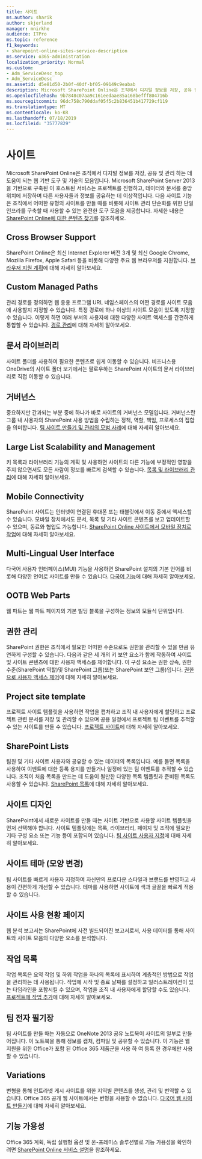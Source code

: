```yaml
---
title: 사이트
ms.author: sharik
author: skjerland
manager: mnirkhe
audience: ITPro
ms.topic: reference
f1_keywords:
- sharepoint-online-sites-service-description
ms.service: o365-administration
localization_priority: Normal
ms.custom:
- Adm_ServiceDesc_top
- Adm_ServiceDesc
ms.assetid: d5e81d50-2b0f-40df-bf05-09149c9eabab
description: Microsoft SharePoint Online은 조직에서 디지털 정보를 저장, 공유 및 관리 하는 데 도움이 되는 웹 기반 도구 및 기술의 모음입니다. Microsoft SharePoint Server 2013을 기반으로 구축된 이 호스트된 서비스는 프로젝트를 진행하고, 데이터와 문서를 중앙 위치에 저장하며 다른 사용자들과 정보를 공유하는 데 이상적입니다. 다음 사이트 기능은 조직에서 어떠한 유형의 사이트를 만들 때를 비롯해 사이트 관리 단순화를 위한 단일 인프라를 구축할 때 사용할 수 있는 완전한 도구 모음을 제공합니다. 자세한 내용은 SharePoint Online에 대한 콘텐츠 찾기를 참조하세요.
ms.openlocfilehash: 9b7848c07aa9c161eedaae85a168befff804716b
ms.sourcegitcommit: 96dc758c790ddaf05f5c2b836451b417729cf119
ms.translationtype: MT
ms.contentlocale: ko-KR
ms.lasthandoff: 07/18/2019
ms.locfileid: "35777829"
---
```

# <a name="sites"></a>사이트

Microsoft SharePoint Online은 조직에서 디지털 정보를 저장, 공유 및 관리 하는 데 도움이 되는 웹 기반 도구 및 기술의 모음입니다. Microsoft SharePoint Server 2013을 기반으로 구축된 이 호스트된 서비스는 프로젝트를 진행하고, 데이터와 문서를 중앙 위치에 저장하며 다른 사용자들과 정보를 공유하는 데 이상적입니다. 다음 사이트 기능은 조직에서 어떠한 유형의 사이트를 만들 때를 비롯해 사이트 관리 단순화를 위한 단일 인프라를 구축할 때 사용할 수 있는 완전한 도구 모음을 제공합니다. 자세한 내용은 [SharePoint Online에 대한 콘텐츠 찾기](https://support.office.com/Article/Find-content-about-SharePoint-Online-0ff4f5c6-b8b3-4d6a-be9a-99e6dcb9a3b7)를 참조하세요.
  
## <a name="cross-browser-support"></a>Cross Browser Support
<a name="bkmk_CrossBrowserSupport"> </a>

SharePoint Online은 최신 Internet Explorer 버전 3개 및 최신 Google Chrome, Mozilla Firefox, Apple Safari 등을 비롯해 다양한 주요 웹 브라우저를 지원합니다. [브라우저 지원 계획](https://go.microsoft.com/fwlink/?LinkId=271048)에 대해 자세히 알아보세요.
  
## <a name="custom-managed-paths"></a>Custom Managed Paths
<a name="bkmk_CustomManagedPaths"> </a>

관리 경로를 정의하면 웹 응용 프로그램 URL 네임스페이스의 어떤 경로를 사이트 모음에 사용할지 지정할 수 있습니다. 특정 경로에 하나 이상의 사이트 모음이 있도록 지정할 수 있습니다. 이렇게 하면 여러 부서의 사용자에 대한 다양한 사이트 액세스를 간편하게 통합할 수 있습니다. [경로 관리](https://go.microsoft.com/fwlink/?LinkId=271049)에 대해 자세히 알아보세요.
  
## <a name="document-libraries"></a>문서 라이브러리
<a name="bkmk_SiteFolders"> </a>

사이트 폴더를 사용하여 필요한 콘텐츠로 쉽게 이동할 수 있습니다. 비즈니스용 OneDrive의 사이트 폴더 보기에서는 팔로우하는 SharePoint 사이트의 문서 라이브러리로 직접 이동할 수 있습니다. 
  
## <a name="governance"></a>거버넌스
<a name="bkmk_Governance"> </a>

중요하지만 간과되는 부분 중에 하나가 바로 사이트의 거버넌스 모델입니다. 거버넌스란 그룹 내 사용자의 SharePoint 사용 방법을 수립하는 정책, 역할, 책임, 프로세스의 집합을 의미합니다. [팀 사이트 만들기 및 관리의 모범 사례](https://go.microsoft.com/fwlink/?LinkId=271050)에 대해 자세히 알아보세요.
  
## <a name="large-list-scalability-and-management"></a>Large List Scalability and Management
<a name="bkmk_LargeListScalabilityManagement"> </a>

키 목록과 라이브러리 기능의 계획 및 사용하면 사이트의 다른 기능에 부정적인 영향을 주지 않으면서도 모든 사람이 정보를 빠르게 검색할 수 있습니다. [목록 및 라이브러리 관리](https://go.microsoft.com/fwlink/?LinkId=271051)에 대해 자세히 알아보세요.
  
## <a name="mobile-connectivity"></a>Mobile Connectivity
<a name="bkmk_MobileConnectivity"> </a>

SharePoint 사이트는 인터넷이 연결된 휴대폰 또는 태블릿에서 이동 중에서 액세스할 수 있습니다. 모바일 장치에서도 문서, 목록 및 기타 사이트 콘텐츠를 보고 업데이트할 수 있으며, 동료와 협업도 가능합니다. [SharePoint Online 사이트에서 모바일 장치로 작업](https://go.microsoft.com/fwlink/?LinkId=271052)에 대해 자세히 알아보세요.
  
## <a name="multi-lingual-user-interface"></a>Multi-Lingual User Interface
<a name="bkmk_MultiLingualUserInterface"> </a>

다국어 사용자 인터페이스(MUI) 기능을 사용하면 SharePoint 설치의 기본 언어를 비롯해 다양한 언어로 사이트를 만들 수 있습니다. [다국어 기능](https://go.microsoft.com/fwlink/?LinkId=271053)에 대해 자세히 알아보세요.
  
## <a name="ootb-web-parts"></a>OOTB Web Parts
<a name="bkmk_OOTBWebParts"> </a>

웹 파트는 웹 파트 페이지의 기본 빌딩 블록을 구성하는 정보의 모듈식 단위입니다.
  
## <a name="permissions-management"></a>권한 관리
<a name="bkmk_PermissionsManagement"> </a>

SharePoint 권한은 조직에서 필요한 어떠한 수준으로도 권한을 관리할 수 있을 만큼 유연하게 구성할 수 있습니다. 다음과 같은 세 개의 키 보안 요소가 함께 작동하여 사이트 및 사이트 콘텐츠에 대한 사용자 액세스를 제어합니다. 이 구성 요소는 권한 상속, 권한 수준(SharePoint 역할)및 SharePoint 그룹(또는 SharePoint 보안 그룹)입니다. [권한으로 사용자 액세스 제어](https://go.microsoft.com/fwlink/?LinkId=271054)에 대해 자세히 알아보세요.
  
## <a name="project-site-template"></a>Project site template
<a name="bkmk_Projectsitetemplate"> </a>

프로젝트 사이트 템플릿을 사용하면 작업을 캡처하고 조직 내 사용자에게 할당하고 프로젝트 관련 문서를 저장 및 관리할 수 있으며 공용 일정에서 프로젝트 팀 이벤트를 추적할 수 있는 사이트를 만들 수 있습니다. [프로젝트 사이트](https://go.microsoft.com/fwlink/?LinkId=271228)에 대해 자세히 알아보세요.
  
## <a name="sharepoint-lists"></a>SharePoint Lists
<a name="bkmk_SharePointLists"> </a>

팀원 및 기타 사이트 사용자와 공유할 수 있는 데이터의 목록입니다. 예를 들면 목록을 사용하여 이벤트에 대한 등록 용지를 만들거나 일정에 있는 팀 이벤트를 추적할 수 있습니다. 조직이 처음 목록을 만드는 데 도움이 될만한 다양한 목록 템플릿과 준비된 목록도 사용할 수 있습니다. [SharePoint 목록](https://go.microsoft.com/fwlink/?LinkId=271056)에 대해 자세히 알아보세요.
  
## <a name="site-designs"></a>사이트 디자인
<a name="bkmk_Templates"> </a>

SharePoint에서 새로운 사이트를 만들 때는 사이트 기반으로 사용할 사이트 템플릿을 먼저 선택해야 합니다. 사이트 템플릿에는 목록, 라이브러리, 페이지 및 조직에 필요한 기타 구성 요소 또는 기능 등이 포함되어 있습니다. [팀 사이트 사용자 지정](https://go.microsoft.com/fwlink/?LinkId=271058)에 대해 자세히 알아보세요.
  
## <a name="site-themes-change-the-look"></a>사이트 테마 (모양 변경)
<a name="bkmk_Themes"> </a>

팀 사이트를 빠르게 사용자 지정하여 자신만의 프로다운 스타일과 브랜드를 반영하고 사용이 간편하게 개선할 수 있습니다. 테마를 사용하면 사이트에 색과 글꼴을 빠르게 적용할 수 있습니다.
  
## <a name="site-usage-page"></a>사이트 사용 현황 페이지
<a name="bkmk_UsageAnalytics"> </a>

웹 분석 보고서는 SharePoint에 사전 빌드되어진 보고서로서, 사용 데이터를 통해 사이트와 사이트 모음의 다양한 요소를 분석합니다. 
  
## <a name="task-list"></a>작업 목록
<a name="bkmk_Tasklist"> </a>

작업 목록은 요약 작업 및 하위 작업을 하나의 목록에 표시하여 계층적인 방법으로 작업을 관리하는 데 사용됩니다. 작업에 시작 및 종료 날짜를 설정하고 일러스트레이션이 있는 타임라인을 포함시킬 수 있으며, 작업을 조직 내 사용자에게 할당할 수도 있습니다. [프로젝트에 작업 추가](https://go.microsoft.com/fwlink/?LinkId=271230)에 대해 자세히 알아보세요.
  
## <a name="team-notebook"></a>팀 전자 필기장
<a name="bkmk_TeamSiteNotebook"> </a>

팀 사이트를 만들 때는 자동으로 OneNote 2013 공유 노트북이 사이트의 일부로 만들어집니다. 이 노트북을 통해 정보를 캡처, 컴파일 및 공유할 수 있습니다. 이 기능은 웹 지원을 위한 Office가 포함 된 Office 365 제품군을 사용 하 여 등록 한 경우에만 사용할 수 있습니다.
  
## <a name="variations"></a>Variations
<a name="bkmk_Variations"> </a>

변형을 통해 인트라넷 게시 사이트를 위한 지역별 콘텐츠를 생성, 관리 및 번역할 수 있습니다. Office 365 공개 웹 사이트에서는 변형을 사용할 수 없습니다. [다국어 웹 사이트 만들기](https://go.microsoft.com/fwlink/?LinkId=272921)에 대해 자세히 알아보세요.
  
## <a name="feature-availability"></a>기능 가용성
<a name="bkmk_Variations"> </a>

Office 365 계획, 독립 실행형 옵션 및 온-프레미스 솔루션별로 기능 가용성을 확인하려면 [SharePoint Online 서비스 설명](sharepoint-online-service-description.md)을 참조하세요.
  

